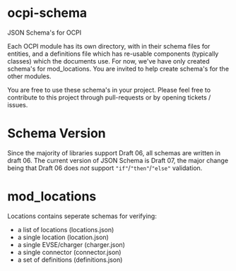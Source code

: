 # ocpi-schema
JSON Schema's for OCPI

Each OCPI module has its own directory, with in their schema files for entities, and a definitions file which has re-usable components (typically classes) which the documents use.
For now, we've have only created schema's for mod_locations. You are invited to help create schema's for the other modules.

You are free to use these schema's in your project.
Please feel free to contribute to this project through pull-requests or by opening tickets / issues.

# Schema Version
Since the majority of libraries support Draft 06, all schemas are written in draft 06.
The current version of JSON Schema is Draft 07, the major change being that Draft 06 does _not_ support `"if"`/`"then"`/`"else"` validation.

# mod_locations
Locations contains seperate schemas for verifying:
 - a list of locations (locations.json)
 - a single location (location.json)
 - a single EVSE/charger (charger.json)
 - a single connector (connector.json)
 - a set of definitions (definitions.json)


